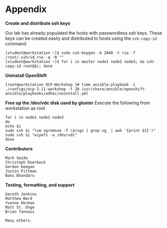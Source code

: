 # Appendix

**Create and distribute ssh keys**

Our lab has already populated the hosts with passwordless ssh keys. These keys can be created easily and distributed to hosts using the `ssh-copy-id` command:
```
[student@workstation ~]$ sudo ssh-keygen -b 2048 -t rsa -f /root/.ssh/id_rsa -q -N ""
[student@workstation ~]$ for i in master node1 node2 node3; do ssh-copy-id root@$i; done
```
**Uninstall OpenShift**

```[root@workstation OCP-Workshop ]# time ansible-playbook -i ./configs/ocp-3.11-workshop -f 20 /usr/share/ansible/openshift-ansible/playbooks/adhoc/uninstall.yml```

**Free up the /dev/vdc disk used by gluster**
Execute the following from workstation as root
```
for i in node1 node2 node3
do
echo $i
sudo ssh $i "lvm vgremove -f \$(vgs | grep vg_ | awk '{print $1}')"
sudo ssh $i "wipefs -a /dev/vdc"
done
```

**Contributors**
```
Mark Seida
Christoph Doerbeck
Gordon Keegan
Justin Pittman
Banu Bhandaru
```
**Testing, formatting, and support**
```
Gareth Jenkins
Matthew Ward
Yvonne Herman
Matt St. Onge
Brian Tannous

Many others. 
```
